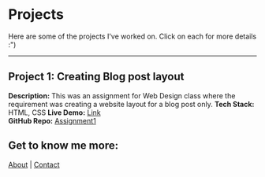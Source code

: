 # Projects

Here are some of the projects I've worked on. Click on each for more details :")

---

## Project 1: Creating Blog post layout

**Description:**  This was an assignment for Web Design class where the requirement was creating a website layout for a blog post only. 
**Tech Stack:**  HTML, CSS
**Live Demo:** [Link](https://danaishere.github.io/http5121-webdesign/Assignment1/)  
**GitHub Repo:** [Assignment1](Assignment1)

## Get to know me more:
[About](about.md) | [Contact](contact.md)
